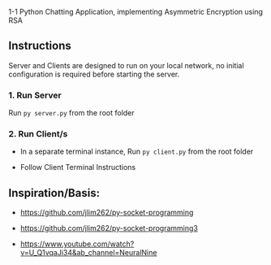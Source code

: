 1-1 Python Chatting Application, implementing Asymmetric Encryption using RSA 

## Instructions

Server and Clients are designed to run on your local network, no initial configuration is required before starting the server.

### 1. Run Server

Run ```py server.py``` from the root folder

### 2. Run Client/s

 - In a separate terminal instance, Run ```py client.py``` from the root folder

 - Follow Client Terminal Instructions

## Inspiration/Basis:

 - https://github.com/jlim262/py-socket-programming

 - https://github.com/jlim262/py-socket-programming3

 - https://www.youtube.com/watch?v=U_Q1vqaJi34&ab_channel=NeuralNine

